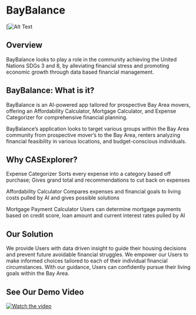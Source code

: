 # BayBalance


<!--
![GitHub Logo](/CASExplorer.png) 
-->
[![Alt Text](https://imgur.com/bpYIeTk)

##

## Overview

BayBalance looks to play a role in the community achieving the United Nations SDGs 3 and 8, by alleviating financial stress and promoting economic growth through data based financial management.

## BayBalance: What is it?

BayBalance is an AI-powered app tailored for prospective Bay Area movers, offering an Affordability Calculator, Mortgage Calculator, and Expense Categorizer for comprehensive financial planning.

BayBalance’s application looks to target various groups within the Bay Area community from prospective mover’s to the Bay Area, renters analyzing financial feasibility in various locations, and budget-conscious individuals.


## Why CASExplorer? 

Expense Categorizer
Sorts every expense into a category based off purchase; Gives grand total and recommendations to cut back on expenses

Affordability Calculator
Compares expenses and financial goals to living costs pulled by AI and gives possible solutions

Mortgage Payment Calculator
Users can determine mortgage payments based on credit score, loan amount and current interest rates pulled by AI


## Our Solution

We provide Users with data driven insight to guide their housing decisions and prevent future avoidable financial struggles. We empower our Users to make informed choices tailored to each of their individual financial circumstances. With our guidance, Users can confidently pursue their living goals within the Bay Area.

## See Our Demo Video
[![Watch the video](https://imgur.com/a/gTKvigY)](https://drive.google.com/file/d/1f-qTAh96UGO2xbogDS5Ja8poe7deCEqA/view?usp=drive_link)

